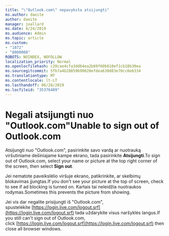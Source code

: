 ```yaml
---
title: "\"Outlook.com\" nepavyksta atsijungti"
ms.author: daeite
author: daeite
manager: joallard
ms.date: 4/24/2019
ms.audience: Admin
ms.topic: article
ms.custom:
- "1872"
- "8000008"
ROBOTS: NOINDEX, NOFOLLOW
localization_priority: Normal
ms.openlocfilehash: c28cae4cfa3dd64ea2b69f60b610ef1cb18b30ea
ms.sourcegitcommit: 5fb7a4b28859690020efdea630d03e70cc0e6334
ms.translationtype: MT
ms.contentlocale: lt-LT
ms.lasthandoff: 06/28/2019
ms.locfileid: "35376409"
---
```

# <a name="unable-to-sign-out-of-outlookcom"></a><span data-ttu-id="7be6e-102">Negali atsijungti nuo "Outlook.com"</span><span class="sxs-lookup"><span data-stu-id="7be6e-102">Unable to sign out of Outlook.com</span></span>

<span data-ttu-id="7be6e-103">Atsijungti nuo "Outlook.com", pasirinkite savo vardą ar nuotrauką viršutiniame dešiniajame kampe ekrano, tada pasirinkite **Atsijungti**.</span><span class="sxs-lookup"><span data-stu-id="7be6e-103">To sign out of Outlook.com, select your name or picture at the top right corner of the screen, then select **Sign out**.</span></span>

<span data-ttu-id="7be6e-104">Jei nematote paveikslėlio viršuje ekrano, patikrinkite, ar skelbimų blokavimas įjungtas.</span><span class="sxs-lookup"><span data-stu-id="7be6e-104">If you don't see your picture at the top of screen, check to see if ad blocking is turned on.</span></span> <span data-ttu-id="7be6e-105">Kartais tai neleidžia nuotraukos rodymas.</span><span class="sxs-lookup"><span data-stu-id="7be6e-105">Sometimes this prevents the picture from showing.</span></span>

<span data-ttu-id="7be6e-106">Jei vis dar negalite prisijungti iš "Outlook.com", spustelėkite [https://login.live.com/logout.srf](https://login.live.com/logout.srf) tada uždarykite visus naršyklės langus.</span><span class="sxs-lookup"><span data-stu-id="7be6e-106">If you still can't sign out of Outlook.com, click [https://login.live.com/logout.srf](https://login.live.com/logout.srf) then close all browser windows.</span></span>